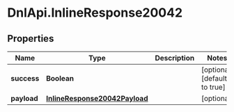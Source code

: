 # DnlApi.InlineResponse20042

## Properties
Name | Type | Description | Notes
------------ | ------------- | ------------- | -------------
**success** | **Boolean** |  | [optional] [default to true]
**payload** | [**InlineResponse20042Payload**](InlineResponse20042Payload.md) |  | [optional] 


